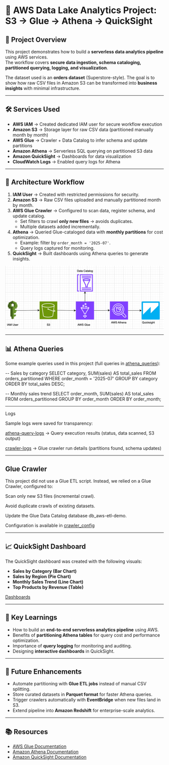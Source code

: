 
# 🚀 AWS Data Lake Analytics Project: S3 → Glue → Athena → QuickSight  

## 📌 Project Overview  
This project demonstrates how to build a **serverless data analytics pipeline** using AWS services.  
The workflow covers **secure data ingestion, schema cataloging, partitioned querying, logging, and visualization**.  

The dataset used is an **orders dataset** (Superstore-style). The goal is to show how raw CSV files in Amazon S3 can be transformed into **business insights** with minimal infrastructure.  

---

## 🛠️ Services Used  
- **AWS IAM** → Created dedicated IAM user for secure workflow execution  
- **Amazon S3** → Storage layer for raw CSV data (partitioned manually month by month)  
- **AWS Glue** → Crawler + Data Catalog to infer schema and update partitions  
- **Amazon Athena** → Serverless SQL querying on partitioned S3 data  
- **Amazon QuickSight** → Dashboards for data visualization  
- **CloudWatch Logs** → Enabled query logs for Athena  

---

## 🚀 Architecture Workflow  
1. **IAM User** → Created with restricted permissions for security.  
2. **Amazon S3** → Raw CSV files uploaded and manually partitioned month by month.  
3. **AWS Glue Crawler** → Configured to scan data, register schema, and update catalog.  
   - Set filters to crawl **only new files** → avoids duplicates.  
   - Multiple datasets added incrementally.  
4. **Athena** → Queried Glue-cataloged data with **monthly partitions** for cost optimization.  
   - Example: filter by `order_month = '2025-07'`.  
   - Query logs captured for monitoring.  
5. **QuickSight** → Built dashboards using Athena queries to generate insights.  

![Architecture Diagram](architecture_design:/etl-architecture.png)
 
---

## 📊 Athena Queries  
Some example queries used in this project (full queries in [athena_queries](athena_queries:/athena-queries.sql)):  

-- Sales by category
SELECT category, SUM(sales) AS total_sales
FROM orders_partitioned
WHERE order_month = '2025-07'
GROUP BY category
ORDER BY total_sales DESC;

-- Monthly sales trend
SELECT order_month, SUM(sales) AS total_sales
FROM orders_partitioned
GROUP BY order_month
ORDER BY order_month;

---

Logs

Sample logs were saved for transparency:

[athena-query-logs](athena-query-logs.csv)
 → Query execution results (status, data scanned, S3 output)

[crawler-logs](log-events-viewer-result.csv)
 → Glue crawler run details (partitions found, schema updates)

 ---
 
## Glue Crawler

This project did not use a Glue ETL script. Instead, we relied on a Glue Crawler, configured to:

Scan only new S3 files (incremental crawl).

Avoid duplicate crawls of existing datasets.

Update the Glue Data Catalog database db_aws-etl-demo.

Configuration is available in [crawler_config](crawler_config.json)

---

## 📈 QuickSight Dashboard

The QuickSight dashboard was created with the following visuals:

* **Sales by Category (Bar Chart)**
* **Sales by Region (Pie Chart)**
* **Monthly Sales Trend (Line Chart)**
* **Top Products by Revenue (Table)**

[Dashboards](https://github.com/Anishaa13/aws-data-lake-analytics/tree/69a0a61a8446fff883bb35624b110a10b8ba8208/quicksight_dashboards%3A)

---

## 🌟 Key Learnings

* How to build an **end-to-end serverless analytics pipeline** using AWS.
* Benefits of **partitioning Athena tables** for query cost and performance optimization.
* Importance of **query logging** for monitoring and auditing.
* Designing **interactive dashboards** in QuickSight.

---

## 🔮 Future Enhancements

* Automate partitioning with **Glue ETL jobs** instead of manual CSV splitting.
* Store curated datasets in **Parquet format** for faster Athena queries.
* Trigger crawlers automatically with **EventBridge** when new files land in S3.
* Extend pipeline into **Amazon Redshift** for enterprise-scale analytics.

---

## 📚 Resources

* [AWS Glue Documentation](https://docs.aws.amazon.com/glue/)
* [Amazon Athena Documentation](https://docs.aws.amazon.com/athena/)
* [Amazon QuickSight Documentation](https://docs.aws.amazon.com/quicksight/)
